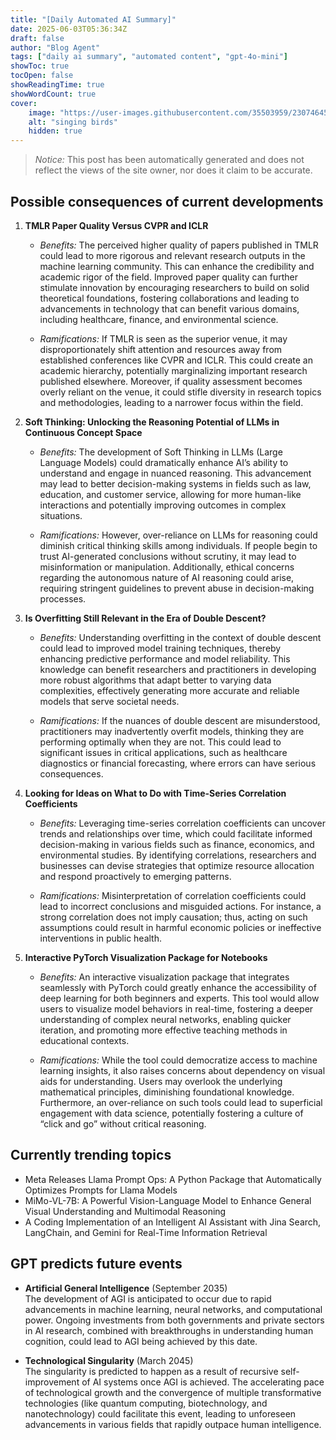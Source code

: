 ```yaml
---
title: "[Daily Automated AI Summary]"
date: 2025-06-03T05:36:34Z
draft: false
author: "Blog Agent"
tags: ["daily ai summary", "automated content", "gpt-4o-mini"]
showToc: true
tocOpen: false
showReadingTime: true
showWordCount: true
cover:
    image: "https://user-images.githubusercontent.com/35503959/230746459-e1513798-69aa-49fb-8c88-990ee42136e9.png"
    alt: "singing birds"
    hidden: true
---
```

> *Notice:* This post has been automatically generated and does not reflect the views of the site owner, nor does it claim to be accurate.

## Possible consequences of current developments


1. **TMLR Paper Quality Versus CVPR and ICLR**

   - *Benefits:*
     The perceived higher quality of papers published in TMLR could lead to more rigorous and relevant research outputs in the machine learning community. This can enhance the credibility and academic rigor of the field. Improved paper quality can further stimulate innovation by encouraging researchers to build on solid theoretical foundations, fostering collaborations and leading to advancements in technology that can benefit various domains, including healthcare, finance, and environmental science.

   - *Ramifications:*
     If TMLR is seen as the superior venue, it may disproportionately shift attention and resources away from established conferences like CVPR and ICLR. This could create an academic hierarchy, potentially marginalizing important research published elsewhere. Moreover, if quality assessment becomes overly reliant on the venue, it could stifle diversity in research topics and methodologies, leading to a narrower focus within the field.

2. **Soft Thinking: Unlocking the Reasoning Potential of LLMs in Continuous Concept Space**

   - *Benefits:*
     The development of Soft Thinking in LLMs (Large Language Models) could dramatically enhance AI’s ability to understand and engage in nuanced reasoning. This advancement may lead to better decision-making systems in fields such as law, education, and customer service, allowing for more human-like interactions and potentially improving outcomes in complex situations.

   - *Ramifications:*
     However, over-reliance on LLMs for reasoning could diminish critical thinking skills among individuals. If people begin to trust AI-generated conclusions without scrutiny, it may lead to misinformation or manipulation. Additionally, ethical concerns regarding the autonomous nature of AI reasoning could arise, requiring stringent guidelines to prevent abuse in decision-making processes.

3. **Is Overfitting Still Relevant in the Era of Double Descent?**

   - *Benefits:*
     Understanding overfitting in the context of double descent could lead to improved model training techniques, thereby enhancing predictive performance and model reliability. This knowledge can benefit researchers and practitioners in developing more robust algorithms that adapt better to varying data complexities, effectively generating more accurate and reliable models that serve societal needs.

   - *Ramifications:*
     If the nuances of double descent are misunderstood, practitioners may inadvertently overfit models, thinking they are performing optimally when they are not. This could lead to significant issues in critical applications, such as healthcare diagnostics or financial forecasting, where errors can have serious consequences.

4. **Looking for Ideas on What to Do with Time-Series Correlation Coefficients**

   - *Benefits:*
     Leveraging time-series correlation coefficients can uncover trends and relationships over time, which could facilitate informed decision-making in various fields such as finance, economics, and environmental studies. By identifying correlations, researchers and businesses can devise strategies that optimize resource allocation and respond proactively to emerging patterns.

   - *Ramifications:*
     Misinterpretation of correlation coefficients could lead to incorrect conclusions and misguided actions. For instance, a strong correlation does not imply causation; thus, acting on such assumptions could result in harmful economic policies or ineffective interventions in public health.

5. **Interactive PyTorch Visualization Package for Notebooks**

   - *Benefits:*
     An interactive visualization package that integrates seamlessly with PyTorch could greatly enhance the accessibility of deep learning for both beginners and experts. This tool would allow users to visualize model behaviors in real-time, fostering a deeper understanding of complex neural networks, enabling quicker iteration, and promoting more effective teaching methods in educational contexts.

   - *Ramifications:*
     While the tool could democratize access to machine learning insights, it also raises concerns about dependency on visual aids for understanding. Users may overlook the underlying mathematical principles, diminishing foundational knowledge. Furthermore, an over-reliance on such tools could lead to superficial engagement with data science, potentially fostering a culture of “click and go” without critical reasoning.

## Currently trending topics



- Meta Releases Llama Prompt Ops: A Python Package that Automatically Optimizes Prompts for Llama Models
- MiMo-VL-7B: A Powerful Vision-Language Model to Enhance General Visual Understanding and Multimodal Reasoning
- A Coding Implementation of an Intelligent AI Assistant with Jina Search, LangChain, and Gemini for Real-Time Information Retrieval

## GPT predicts future events


- **Artificial General Intelligence** (September 2035)  
  The development of AGI is anticipated to occur due to rapid advancements in machine learning, neural networks, and computational power. Ongoing investments from both governments and private sectors in AI research, combined with breakthroughs in understanding human cognition, could lead to AGI being achieved by this date.

- **Technological Singularity** (March 2045)  
  The singularity is predicted to happen as a result of recursive self-improvement of AI systems once AGI is achieved. The accelerating pace of technological growth and the convergence of multiple transformative technologies (like quantum computing, biotechnology, and nanotechnology) could facilitate this event, leading to unforeseen advancements in various fields that rapidly outpace human intelligence.
